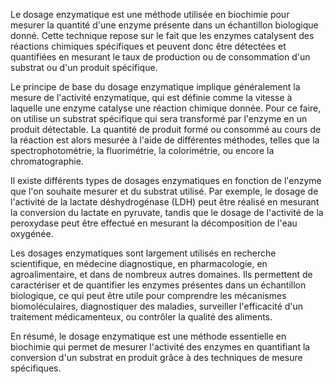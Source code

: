 Le dosage enzymatique est une méthode utilisée en biochimie pour mesurer la quantité d'une enzyme présente dans un échantillon biologique donné. Cette technique repose sur le fait que les enzymes catalysent des réactions chimiques spécifiques et peuvent donc être détectées et quantifiées en mesurant le taux de production ou de consommation d'un substrat ou d'un produit spécifique.

Le principe de base du dosage enzymatique implique généralement la mesure de l'activité enzymatique, qui est définie comme la vitesse à laquelle une enzyme catalyse une réaction chimique donnée. Pour ce faire, on utilise un substrat spécifique qui sera transformé par l'enzyme en un produit détectable. La quantité de produit formé ou consommé au cours de la réaction est alors mesurée à l'aide de différentes méthodes, telles que la spectrophotométrie, la fluorimétrie, la colorimétrie, ou encore la chromatographie.

Il existe différents types de dosages enzymatiques en fonction de l'enzyme que l'on souhaite mesurer et du substrat utilisé. Par exemple, le dosage de l'activité de la lactate déshydrogénase (LDH) peut être réalisé en mesurant la conversion du lactate en pyruvate, tandis que le dosage de l'activité de la peroxydase peut être effectué en mesurant la décomposition de l'eau oxygénée.

Les dosages enzymatiques sont largement utilisés en recherche scientifique, en médecine diagnostique, en pharmacologie, en agroalimentaire, et dans de nombreux autres domaines. Ils permettent de caractériser et de quantifier les enzymes présentes dans un échantillon biologique, ce qui peut être utile pour comprendre les mécanismes biomoléculaires, diagnostiquer des maladies, surveiller l'efficacité d'un traitement médicamenteux, ou contrôler la qualité des aliments.

En résumé, le dosage enzymatique est une méthode essentielle en biochimie qui permet de mesurer l'activité des enzymes en quantifiant la conversion d'un substrat en produit grâce à des techniques de mesure spécifiques.